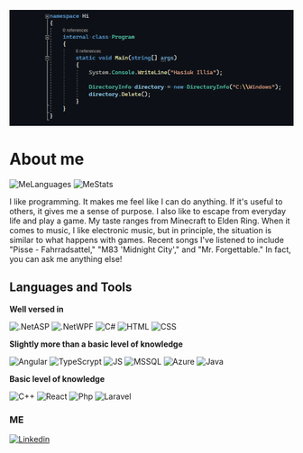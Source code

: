 ![Header](https://github.com/HasiukI/HasiukI/blob/main/assets/header.png)

# About me
![MeLanguages](https://github-readme-stats.vercel.app/api/top-langs/?username=HasiukI&theme=blue-green) ![MeStats](https://github-readme-stats.vercel.app/api?username=HasiukI&theme=blue-green) 

I like programming. It makes me feel like I can do anything. If it's useful to others, it gives me a sense of purpose. I also like to escape from everyday life and play a game. My taste ranges from Minecraft to Elden Ring. When it comes to music, I like electronic music, but in principle, the situation is similar to what happens with games. Recent songs I've listened to include "Pisse - Fahrradsattel," "M83 'Midnight City'," and "Mr. Forgettable." In fact, you can ask me anything else!
## Languages and Tools

 **Well versed in**

![.NetASP](https://img.shields.io/badge/Asp_Api-4e73ca?style=for-the-badge&logo=.net&logoColor=white) ![.NetWPF](https://img.shields.io/badge/WPF-5C2D91?style=for-the-badge&logo=.net&logoColor=white) ![C#](https://img.shields.io/badge/C%23-239120?style=for-the-badge&logo=c-sharp&logoColor=white) ![HTML](https://img.shields.io/badge/HTML5-E34F26?style=for-the-badge&logo=html5&logoColor=white) ![CSS](https://img.shields.io/badge/CSS3-1572B6?style=for-the-badge&logo=css3&logoColor=white)

 **Slightly more than a basic level of knowledge**

 ![Angular](https://img.shields.io/badge/Angular-DD0031?style=for-the-badge&logo=angular&logoColor=white) ![TypeScrypt](https://img.shields.io/badge/TypeScript-007ACC?style=for-the-badge&logo=typescript&logoColor=white)  ![JS](https://img.shields.io/badge/JavaScript-F7DF1E?style=for-the-badge&logo=javascript&logoColor=black) ![MSSQL](https://img.shields.io/badge/Microsoft_SQL_Server-CC2927?style=for-the-badge&logo=microsoft-sql-server&logoColor=white) ![Azure](https://img.shields.io/badge/Microsoft_Azure-0089D6?style=for-the-badge&logo=microsoft-azure&logoColor=white) ![Java](https://img.shields.io/badge/Java-ED8B00?style=for-the-badge&logo=openjdk&logoColor=white)

 **Basic level of knowledge**

![C++](https://img.shields.io/badge/C%2B%2B-00599C?style=for-the-badge&logo=c%2B%2B&logoColor=white) ![React](https://img.shields.io/badge/React-20232A?style=for-the-badge&logo=react&logoColor=61DAFB) ![Php](https://img.shields.io/badge/PHP-777BB4?style=for-the-badge&logo=php&logoColor=white) ![Laravel](https://img.shields.io/badge/Laravel-FF2D20?style=for-the-badge&logo=laravel&logoColor=white) 

 ### ME
[![Linkedin](https://img.shields.io/badge/LinkedIn-0077B5?style=for-the-badge&logo=linkedin&logoColor=white)](https://www.linkedin.com/in/illia-hasiuk-2b153925b/) 








